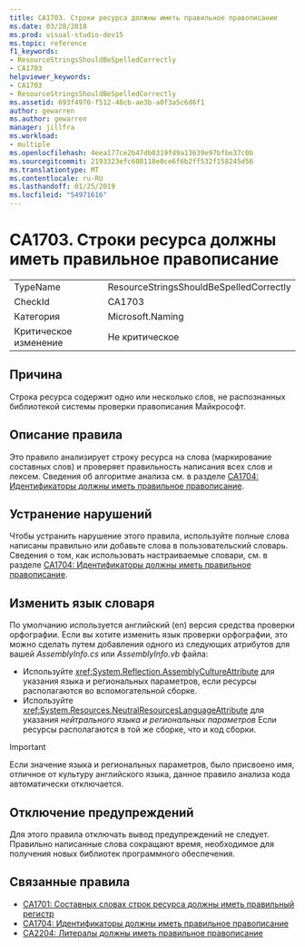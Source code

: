 ```yaml
---
title: CA1703. Строки ресурса должны иметь правильное правописание
ms.date: 03/28/2018
ms.prod: visual-studio-dev15
ms.topic: reference
f1_keywords:
- ResourceStringsShouldBeSpelledCorrectly
- CA1703
helpviewer_keywords:
- CA1703
- ResourceStringsShouldBeSpelledCorrectly
ms.assetid: 693f4970-f512-40cb-ae3b-a0f3a5c6d6f1
author: gewarren
ms.author: gewarren
manager: jillfra
ms.workload:
- multiple
ms.openlocfilehash: 4eea177ce2b47db0319fd9a13639e97bfbe37c0b
ms.sourcegitcommit: 2193323efc608118e0ce6f6b2ff532f158245d56
ms.translationtype: MT
ms.contentlocale: ru-RU
ms.lasthandoff: 01/25/2019
ms.locfileid: "54971616"
---
```

# <a name="ca1703-resource-strings-should-be-spelled-correctly"></a>CA1703. Строки ресурса должны иметь правильное правописание

|||
|-|-|
|TypeName|ResourceStringsShouldBeSpelledCorrectly|
|CheckId|CA1703|
|Категория|Microsoft.Naming|
|Критическое изменение|Не критическое|

## <a name="cause"></a>Причина

Строка ресурса содержит одно или несколько слов, не распознанных библиотекой системы проверки правописания Майкрософт.

## <a name="rule-description"></a>Описание правила

Это правило анализирует строку ресурса на слова (маркирование составных слов) и проверяет правильность написания всех слов и лексем. Сведения об алгоритме анализа см. в разделе [CA1704: Идентификаторы должны иметь правильное правописание](../code-quality/ca1704-identifiers-should-be-spelled-correctly.md).

## <a name="how-to-fix-violations"></a>Устранение нарушений

Чтобы устранить нарушение этого правила, используйте полные слова написаны правильно или добавьте слова в пользовательский словарь. Сведения о том, как использовать настраиваемые словари, см. в разделе [CA1704: Идентификаторы должны иметь правильное правописание](../code-quality/ca1704-identifiers-should-be-spelled-correctly.md).

## <a name="change-the-dictionary-language"></a>Изменить язык словаря

По умолчанию используется английский (en) версия средства проверки орфографии. Если вы хотите изменить язык проверки орфографии, это можно сделать путем добавления одного из следующих атрибутов для вашей *AssemblyInfo.cs* или *AssemblyInfo.vb* файла:

- Используйте <xref:System.Reflection.AssemblyCultureAttribute> для указания языка и региональных параметров, если ресурсы располагаются во вспомогательной сборке.
- Используйте <xref:System.Resources.NeutralResourcesLanguageAttribute> для указания *нейтрального языка и региональных параметров* Если ресурсы располагаются в той же сборке, что и код сборки.

> [!IMPORTANT]
> Если значение языка и региональных параметров, было присвоено имя, отличное от культуру английского языка, данное правило анализа кода автоматически отключается.

## <a name="when-to-suppress-warnings"></a>Отключение предупреждений

Для этого правила отключать вывод предупреждений не следует. Правильно написанные слова сокращают время, необходимое для получения новых библиотек программного обеспечения.

## <a name="related-rules"></a>Связанные правила

- [CA1701: Составных словах строк ресурса должны иметь правильный регистр](../code-quality/ca1701-resource-string-compound-words-should-be-cased-correctly.md)
- [CA1704: Идентификаторы должны иметь правильное правописание](../code-quality/ca1704-identifiers-should-be-spelled-correctly.md)
- [CA2204: Литералы должны иметь правильное правописание](../code-quality/ca2204-literals-should-be-spelled-correctly.md)